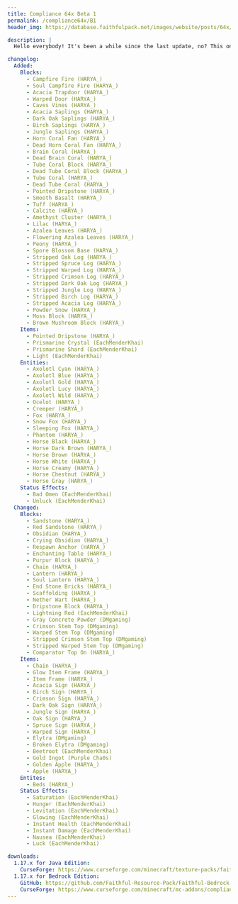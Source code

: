 ```yaml
---
title: Compliance 64x Beta 1
permalink: /compliance64x/B1
header_img: https://database.faithfulpack.net/images/website/posts/64x/B1.jpg

description: |
  Hello everybody! It's been a while since the last update, no? This one is absolutely giant. From little changes to great additions such as a massive amount of Cave and Cliffs update textures that we missed in the last update. This update also fixes some issues on Bedrock Edition. Check out the change logs for more details. Before I let you play, check this channel around Christmas time, just saying.

changelog:
  Added:
    Blocks:
      - Campfire Fire (HARYA_)
      - Soul Campfire Fire (HARYA_)
      - Acacia Trapdoor (HARYA_)
      - Warped Door (HARYA_)
      - Caves Vines (HARYA_)
      - Acacia Saplings (HARYA_)
      - Dark Oak Saplings (HARYA_)
      - Birch Saplings (HARYA_)
      - Jungle Saplings (HARYA_)
      - Horn Coral Fan (HARYA_)
      - Dead Horn Coral Fan (HARYA_)
      - Brain Coral (HARYA_)
      - Dead Brain Coral (HARYA_)
      - Tube Coral Block (HARYA_)
      - Dead Tube Coral Block (HARYA_)
      - Tube Coral (HARYA_)
      - Dead Tube Coral (HARYA_)
      - Pointed Dripstone (HARYA_)
      - Smooth Basalt (HARYA_)
      - Tuff (HARYA_)
      - Calcite (HARYA_)
      - Amethyst Cluster (HARYA_)
      - Lilac (HARYA_)
      - Azalea Leaves (HARYA_)
      - Flowering Azalea Leaves (HARYA_)
      - Peony (HARYA_)
      - Spore Blossom Base (HARYA_)
      - Stripped Oak Log (HARYA_)
      - Stripped Spruce Log (HARYA_)
      - Stripped Warped Log (HARYA_)
      - Stripped Crimson Log (HARYA_)
      - Stripped Dark Oak Log (HARYA_)
      - Stripped Jungle Log (HARYA_)
      - Stripped Birch Log (HARYA_)
      - Stripped Acacia Log (HARYA_)
      - Powder Snow (HARYA_)
      - Moss Block (HARYA_)
      - Brown Mushroom Block (HARYA_)
    Items:
      - Pointed Dripstone (HARYA_)
      - Prismarine Crystal (EachMenderKhai)
      - Prismarine Shard (EachMenderKhai)
      - Light (EachMenderKhai)
    Entities:
      - Axolotl Cyan (HARYA_)
      - Axolotl Blue (HARYA_)
      - Axolotl Gold (HARYA_)
      - Axolotl Lucy (HARYA_)
      - Axolotl Wild (HARYA_)
      - Ocelot (HARYA_)
      - Creeper (HARYA_)
      - Fox (HARYA_)
      - Snow Fox (HARYA_)
      - Sleeping Fox (HARYA_)
      - Phantom (HARYA_)
      - Horse Black (HARYA_)
      - Horse Dark Brown (HARYA_)
      - Horse Brown (HARYA_)
      - Horse White (HARYA_)
      - Horse Creamy (HARYA_)
      - Horse Chestnut (HARYA_)
      - Horse Gray (HARYA_)
    Status Effects:
      - Bad Omen (EachMenderKhai)
      - Unluck (EachMenderKhai)
  Changed:
    Blocks:
      - Sandstone (HARYA_)
      - Red Sandstone (HARYA_)
      - Obsidian (HARYA_)
      - Crying Obsidian (HARYA_)
      - Respawn Anchor (HARYA_)
      - Enchanting Table (HARYA_)
      - Purpur Block (HARYA_)
      - Chain (HARYA_)
      - Lantern (HARYA_)
      - Soul Lantern (HARYA_)
      - End Stone Bricks (HARYA_)
      - Scaffolding (HARYA_)
      - Nether Wart (HARYA_)
      - Dripstone Block (HARYA_)
      - Lightning Rod (EachMenderKhai)
      - Gray Concrete Powder (DMgaming)
      - Crimson Stem Top (DMgaming)
      - Warped Stem Top (DMgaming)
      - Stripped Crimson Stem Top (DMgaming)
      - Stripped Warped Stem Top (DMgaming)
      - Comparator Top On (HARYA_)
    Items:
      - Chain (HARYA_)
      - Glow Item Frame (HARYA_)
      - Item Frame (HARYA_)
      - Acacia Sign (HARYA_)
      - Birch Sign (HARYA_)
      - Crimson Sign (HARYA_)
      - Dark Oak Sign (HARYA_)
      - Jungle Sign (HARYA_)
      - Oak Sign (HARYA_)
      - Spruce Sign (HARYA_)
      - Warped Sign (HARYA_)
      - Elytra (DMgaming)
      - Broken Elytra (DMgaming)
      - Beetroot (EachMenderKhai)
      - Gold Ingot (Purple Cha0s)
      - Golden Apple (HARYA_)
      - Apple (HARYA_)
    Entites:
      - Beds (HARYA_)
    Status Effects:
      - Saturation (EachMenderKhai)
      - Hunger (EachMenderKhai)
      - Levitation (EachMenderKhai)
      - Glowing (EachMenderKhai)
      - Instant Health (EachMenderKhai)
      - Instant Damage (EachMenderKhai)
      - Nausea (EachMenderKhai)
      - Luck (EachMenderKhai)

downloads:
  1.17.x for Java Edition:
    CurseForge: https://www.curseforge.com/minecraft/texture-packs/faithful-64x/files/3506544
  1.17.x for Bedrock Edition:
    GitHub: https://github.com/Faithful-Resource-Pack/Faithful-Bedrock-64x/releases/download/beta-1/Compliance.64x.Bedrock.-.Beta.1.mcpack
    CurseForge: https://www.curseforge.com/minecraft/mc-addons/compliance-64x-bedrock/files/3506550
---
```

